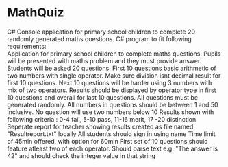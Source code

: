 # MathQuiz
C# Console application for primary school children to complete 20 randomly generated maths questions. 
C# program to fit following requirements:  
Application for primary school children to complete maths questions. Pupils will be presented with maths problem and they must provide answer. Students will be asked 20 questions. 
First 10 questions basic arithmetic of two numbers with single operator. Make sure division isnt decimal result for first 10 questions. 
Next 10 questions will be harder using 3 numbers with mix of two operators. 
Results should be displayed by operator type in first 10 questions and overall for last 10 questions. 
All questions must be generated randomly. 
All numbers in questions should be between 1 and 50 inclusive. 
No question will use two numbers below 10
Results shown with following criteria : 0-4 fail, 5-10 pass, 11-16 merit, 17 -20 distinction
Seperate report for teacher showing results created as file named "Resultreport.txt" locally 
All students should sign in using name
Time limit of 45min offered, with option for 60min
First set of 10 questions should feature atleast two of each operator. 
Should parse text e.g. "The answer is 42" and should check the integer value in that string
